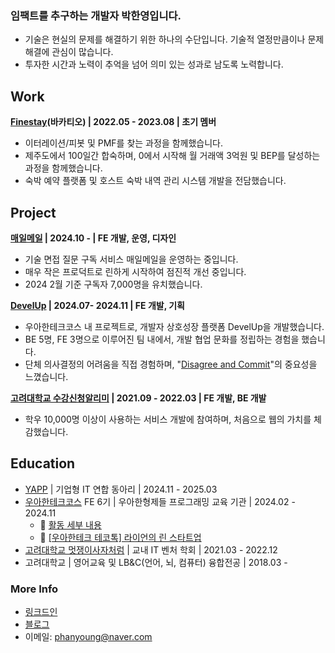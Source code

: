 ### 임팩트를 추구하는 개발자 박한영입니다.
* 기술은 현실의 문제를 해결하기 위한 하나의 수단입니다. 기술적 열정만큼이나 문제 해결에 관심이 많습니다.
* 투자한 시간과 노력이 추억을 넘어 의미 있는 성과로 남도록 노력합니다.

## Work
**[Finestay](https://finestays.com/)(바카티오) | 2022.05 - 2023.08 | 초기 멤버**  
* 이터레이션/피봇 및 PMF를 찾는 과정을 함께했습니다.
* 제주도에서 100일간 합숙하며, 0에서 시작해 월 거래액 3억원 및 BEP를 달성하는 과정을 함께했습니다.
* 숙박 예약 플랫폼 및 호스트 숙박 내역 관리 시스템 개발을 전담했습니다.

## Project

**[매일메일](https://www.maeil-mail.kr/) | 2024.10 - | FE 개발, 운영, 디자인**  
* 기술 면접 질문 구독 서비스 매일메일을 운영하는 중입니다.
* 매우 작은 프로덕트로 린하게 시작하여 점진적 개선 중입니다.
* 2024 2월 기준 구독자 7,000명을 유치했습니다.  
  
**[DevelUp](https://github.com/woowacourse-teams/2024-devel-up/wiki) | 2024.07- 2024.11 | FE 개발, 기획**  
* 우아한테크코스 내 프로젝트로, 개발자 상호성장 플랫폼 DevelUp을 개발했습니다.
* BE 5명, FE 3명으로 이루어진 팀 내에서, 개발 협업 문화를 정립하는 경험을 했습니다.
* 단체 의사결정의 어려움을 직접 경험하며, "[Disagree and Commit](https://medium.com/@voicemod/disagree-and-commit-the-importance-of-disagreement-in-decision-making-4c654bb06a)"의 중요성을 느꼈습니다.  

**[고려대학교 수강신청알리미](https://ku-sugang.notion.site/9f2735e373e54e1aa5aed825405aa94b) | 2021.09 - 2022.03 | FE 개발, BE 개발**
* 학우 10,000명 이상이 사용하는 서비스 개발에 참여하며, 처음으로 웹의 가치를 체감했습니다.

## Education
* [YAPP](https://www.yapp.co.kr/) | 기업형 IT 연합 동아리 | 2024.11 - 2025.03
* [우아한테크코스](https://www.woowacourse.io/) FE 6기 | 우아한형제들 프로그래밍 교육 기관 | 2024.02 - 2024.11
  * 🔗 [활동 세부 내용](https://github.com/Parkhanyoung/2024-woowa-course-FE)
  * 🔗 [[우아한테크 테코톡] 라이언의 린 스타트업](https://youtu.be/Flm-TqN93Ak)
* [고려대학교 멋쟁이사자처럼](https://www.next-ku.com/home) | 교내 IT 벤처 학회 | 2021.03 - 2022.12
* 고려대학교 | 영어교육 및 LB&C(언어, 뇌, 컴퓨터) 융합전공 | 2018.03 -

### More Info
* [링크드인](https://www.linkedin.com/in/hy-ryan)
* [블로그](https://devhanyoung-log.vercel.app/)
* 이메일: phanyoung@naver.com

